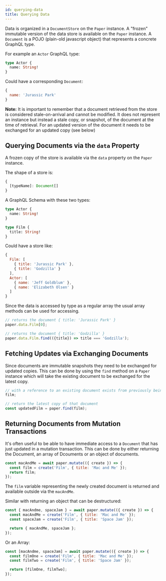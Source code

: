 ```yaml
---
id: querying-data
title: Querying Data
---
```


Data is organized in a `DocumentStore` on the `Paper` instance. A "frozen" immutable version of the data store is available on the `Paper` instance. A `Document` is a POJO (plain-old javascript object) that represents a concrete GraphQL type.

For example an `Actor` GraphQL type:

```graphql
type Actor {
  name: String!
}
```

Could have a corresponding `Document`:
```js
{
  name: 'Jurassic Park'
}
```

**Note:**
It is important to remember that a document retrieved from the store is considered stale-on-arrival and cannot be modified. It does not represent an instance but instead a stale copy, or snapshot, of the document at the time of retrieval. For an updated version of the document it needs to be exchanged for an updated copy (see below)

## Querying Documents via the `data` Property

A frozen copy of the store is available via the `data` property on the `Paper` instance.

The shape of a store is:

```js
{
  [typeName]: Document[]
}
```

A GraphQL Schema with these two types:

```graphql
type Actor {
  name: String!
}

type Film {
  title: String!
}
```

Could have a store like:
```js
{
  Film: [
    { title: 'Jurassic Park' },
    { title: 'Godzilla' }
  ],
  Actor: [
    { name: 'Jeff Goldblum' },
    { name: 'Elizabeth Olsen' }
  ]
}
```

Since the data is accessed by type as a regular array the usual array methods can be used for accessing.

```js
// returns the document { title: 'Jurassic Park' }
paper.data.Film[0];
```

```js
// returns the document { title: 'Godzilla' }
paper.data.Film.find(({title}) => title === 'Godzilla');
```

## Fetching Updates via Exchanging Documents

Since documents are immutable snapshots they need to be exchanged for updated copies. This can be done by using the `find` method on a `Paper` instance which will take the existing document to be exchanged for the latest copy.

```js
// with a reference to an existing document exists from previously being fetched
film;

// return the latest copy of that document
const updatedFilm = paper.find(film);
```

## Returning Documents from Mutation Transactions

It's often useful to be able to have immediate access to a `Document` that has just updated in a mutation transaction. This can be done by either returning the Document, an array of Dcouments or an object of documents.

```js
const macAndMe = await paper.mutate(({ create }) => {
  const film = create('Film', { title: 'Mac and Me' });
  return film;
});
```

The `film` variable representing the newly created document is returned and available outside via the `macAndMe`.

Similar with returning an object that can be destructured:

```js
const { macAndme, spaceJam } = await paper.mutate(({ create }) => {
  const macAndMe = create('Film', { title: 'Mac and Me' });
  const spaceJam = create('Film', { title: 'Space Jam' });

  return { macAndMe, spaceJam };
});
```

Or an Array:

```js
const [macAndme, spaceJam] = await paper.mutate(({ create }) => {
  const filmOne = create('Film', { title: 'Mac and Me' });
  const filmTwo = create('Film', { title: 'Space Jam' });

  return [filmOne, filmTwo];
});
```
